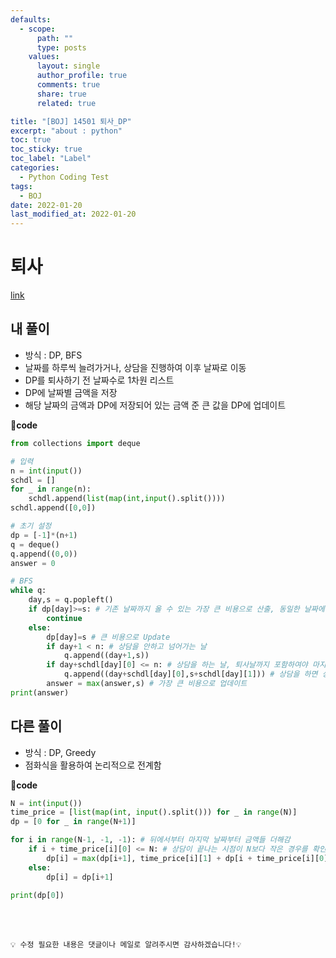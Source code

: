 ```yaml
---
defaults:
  - scope:
      path: ""
      type: posts
    values:
      layout: single
      author_profile: true
      comments: true
      share: true
      related: true

title: "[BOJ] 14501 퇴사_DP"
excerpt: "about : python"
toc: true
toc_sticky: true
toc_label: "Label"
categories:
  - Python Coding Test
tags:
  - BOJ
date: 2022-01-20
last_modified_at: 2022-01-20
---
```


# 퇴사

[link](https://www.acmicpc.net/problem/14501)

## 내 풀이

- 방식 : DP, BFS
- 날짜를 하루씩 늘려가거나, 상담을 진행하여 이후 날짜로 이동
- DP를 퇴사하기 전 날짜수로 1차원 리스트
- DP에 날짜별 금액을 저장
- 해당 날짜의 금액과 DP에 저장되어 있는 금액 준 큰 값을 DP에 업데이트

**📰code**
```python
from collections import deque

# 입력
n = int(input())
schdl = []
for _ in range(n):
    schdl.append(list(map(int,input().split())))
schdl.append([0,0])

# 초기 설정
dp = [-1]*(n+1)
q = deque()
q.append((0,0))
answer = 0

# BFS
while q:
    day,s = q.popleft()
    if dp[day]>=s: # 기존 날짜까지 올 수 있는 가장 큰 비용으로 산출, 동일한 날짜에 비용이 적은 경우는 제외시킴
        continue
    else: 
        dp[day]=s # 큰 비용으로 Update
        if day+1 < n: # 상담을 안하고 넘어가는 날
            q.append((day+1,s))
        if day+schdl[day][0] <= n: # 상담을 하는 날, 퇴사날까지 포함하여야 마지막 상담까지 받을 수 있음
            q.append((day+schdl[day][0],s+schdl[day][1])) # 상담을 하면 상담한 날짜 동안 이동
        answer = max(answer,s) # 가장 큰 비용으로 업데이트
print(answer)
```

## 다른 풀이

- 방식 : DP, Greedy
- 점화식을 활용하여 논리적으로 전계함

**📰code**
```python
N = int(input())
time_price = [list(map(int, input().split())) for _ in range(N)]
dp = [0 for _ in range(N+1)]

for i in range(N-1, -1, -1): # 뒤에서부터 마지막 날짜부터 금액들 더해감
    if i + time_price[i][0] <= N: # 상담이 끝나는 시점이 N보다 작은 경우를 확인함
        dp[i] = max(dp[i+1], time_price[i][1] + dp[i + time_price[i][0]]) # 받을 수 있는 경우를 greedy형식으로 풀어냄
    else:
        dp[i] = dp[i+1]

print(dp[0])
```

<br><br>

```
💡 수정 필요한 내용은 댓글이나 메일로 알려주시면 감사하겠습니다!💡 
```
